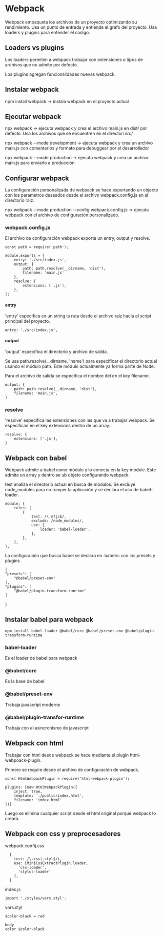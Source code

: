 # Webpack

Webpack empaqueta los archivos de un proyecto optimizando su rendimiento. Usa un punto de entrada y entiende el grafo del proyecto. Usa loaders y plugins para entender el código.

## Loaders vs plugins
Los loaders permiten a webpack trabajar con extensiones o tipos de archivos que no admite por defecto.

Los plugins agregan funcionalidades nuevas webpack.

## Instalar webpack

npm install webpack -> instala webpack en el proyecto actual

## Ejecutar webpack

npx webpack -> ejecuta webpack y crea el archivo main.js en dist/ por defecto. Usa los archivos que se encuentren en el directori src/

npx webpack --mode development -> ejecuta webpack y crea un archivo main.js con comentarios y formato para debuggear por el desarrollador

npx webpack --mode production -> ejecuta webpack y crea un archivo main.js para enviarlo a producción

## Configurar webpack

La configuración personalizada de webpack se hace exportando un objecto con los parametros deseados desde el archivo webpack.config.js en el directorio raiz.

npx webpack --mode production --config webpack.config.js -> ejecuta webpack con el archivo de configuración personalizado.

### webpack.config.js

El archivo de configuración webpack exporta un entry, output y resolve.

    const path = require('path');

    module.exports = {
        entry: './src/index.js',
        output: {
            path: path.resolve(__dirname, 'dist'),
            filename: 'main.js'
        },
        resolve: {
            extensions: ['.js'],
        },
    };

#### entry

'entry' especifica en un string la ruta desde el archivo raíz hacia el script principal del proyecto.

    entry: './src/index.js',

#### output

'output' especifica el directorio y archivo de salida.

Se usa path.resolve(__dirname, 'name') para especificar el directorio actual usando el módulo path. Este módulo actualmente ya forma parte de Node.

Para el archivo de salida se especifica el nombre del en el key filename.

    output: {
        path: path.resolve(__dirname, 'dist'),
        filename: 'main.js',
    }

### resolve

'resolve' especifica las extensiones con las que va a trabajar webpack. Se especifican en el key extensions dentro de un array.

    resolve: {
        extensions: ['.js'],
    }

## Webpack con babel

Webpack admite a babel como módulo y lo conecta en la key module. Este admite un array y dentro se ub objeto configurando webpack.

test analiza el directorio actual en busca de módulos. Se excluye node_modules para no romper la aplicación y se declara el uso de babel-loader.

    module: {
    	rules: [
    		{
    			test: /\.m?js$/,
    			exclude: /node_modules/,
    			use: {
    				loader: 'babel-loader',
    			},
    		},
    	],
    },

La configuración que busca babel se declara en .babelrc con los presets y plugins

    {
    "presets": [
        "@babel/preset-env"
    ],
    "plugins": [
        "@babel/plugin-transform-runtime"
    ]

}

## Instalar babel para webpack

    npm install babel-loader @babel/core @babel/preset-env @babel/plugin-transform-runtime

### babel-loader

Es el loader de babel para webpack

### @babel/core

Es la base de babel

### @babel/preset-env

Trabaja javascript moderno

### @babel/plugin-transfor-runtime

Trabaja con el asincronismo de javascript


## Webpack con html
Trabajar con html desde webpack se hace mediante el plugin html-webpoack-plugin.

Primero se require desde el archivo de configuración de webpack.

    const HtmlWebpackPlugin = require('html-webpack-plugin');

    plugins: [new HtmlWebpackPlugin({
        inject: true,
        template: './public/index.html',
        filename: 'index.html'
    })]

Luego se elimina cualquier script desde el html original porque webpack lo creará.

## Webpack con css y preprocesadores

webpack.confij.css

      {
        test: /\.css|.styl$/i,
        use: [MiniCssExtractPlugin.loader,
          'css-loader',
          'stylus-loader'
        ],
      }

index.js      

    import './styles/vars.styl';

vars.styl

    $color-black = red 

    body
    color $color-black